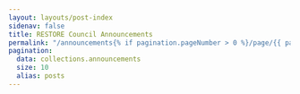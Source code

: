 ```yaml
---
layout: layouts/post-index
sidenav: false
title: RESTORE Council Announcements
permalink: "/announcements{% if pagination.pageNumber > 0 %}/page/{{ pagination.pageNumber }}{% endif %}/index.html"
pagination:
  data: collections.announcements
  size: 10
  alias: posts
---
```

